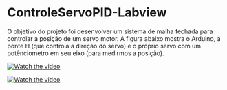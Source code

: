 # ControleServoPID-Labview
O objetivo do projeto foi desenvolver um sistema de malha fechada para controlar a posição de um servo motor. A figura abaixo mostra o Arduino, a ponte H (que controla a direção do servo) e o próprio servo com um potênciometro em seu eixo (para medirmos a posição).

[![Watch the video](https://imgur.com/wv3QJBd)](https://www.youtube.com/watch?v=cAOwoDS1W3I)

[![Watch the video](https://i.imgur.com/jDHCUGd.png)](https://www.youtube.com/watch?v=iDERnlPV_Xg)
